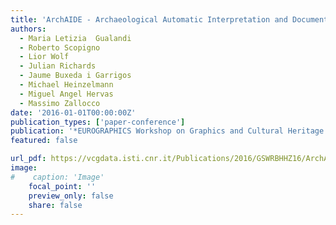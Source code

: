 ```yaml
---
title: 'ArchAIDE - Archaeological Automatic Interpretation and Documentation of cEramics'
authors:
  - Maria Letizia  Gualandi
  - Roberto Scopigno
  - Lior Wolf
  - Julian Richards
  - Jaume Buxeda i Garrigos
  - Michael Heinzelmann
  - Miguel Angel Hervas
  - Massimo Zallocco
date: '2016-01-01T00:00:00Z'
publication_types: ['paper-conference']
publication: '*EUROGRAPHICS Workshop on Graphics and Cultural Heritage (2016)*'
featured: false

url_pdf: https://vcgdata.isti.cnr.it/Publications/2016/GSWRBHHZ16/ArchAIDE_short-final.pdf
image:
#    caption: 'Image'
    focal_point: ''
    preview_only: false
    share: false
---
```

